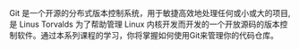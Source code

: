 Git 是一个开源的分布式版本控制系统，用于敏捷高效地处理任何或小或大的项目,是 Linus Torvalds 为了帮助管理 Linux 内核开发而开发的一个开放源码的版本控制软件。通过本系列课程的学习，你将掌握如何使用Git来管理你的代码仓库。
